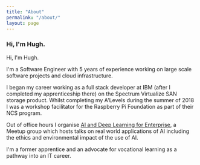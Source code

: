 ```yaml
---
title: "About"
permalink: "/about/"
layout: page
---
```


### Hi, I'm Hugh.

Hi, I'm Hugh.

I'm a Software Engineer with 5 years of experience working on large scale software projects and cloud infrastructure.

I began my career working as a full stack developer at IBM (after I completed my apprenticeship there) on the Spectrum Virtualize SAN storage product. Whilst completing my A'Levels during the summer of 2018 I was a workshop facilitator for the Raspberry Pi Foundation as part of their NCS program. 

Out of office hours I organise [AI and Deep Learning for Enterprise](aidle.uk), a Meetup group which hosts talks on real world applications of AI including the ethics and environmental impact of the use of AI.

I'm a former apprentice and an advocate for vocational learning as a pathway into an IT career.